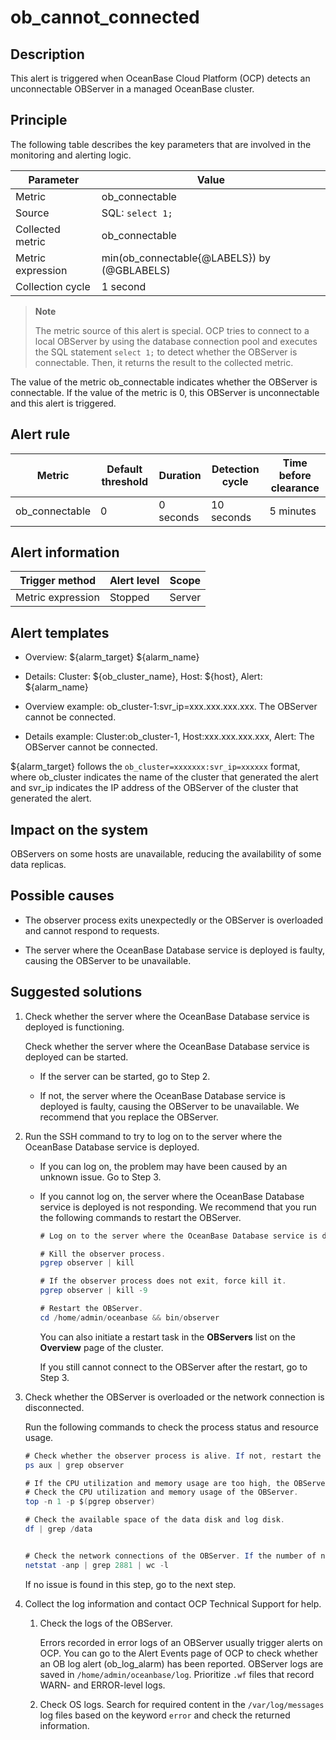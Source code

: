 ob_cannot_connected
========================================

**Description**
------------------------------------

This alert is triggered when OceanBase Cloud Platform (OCP) detects an unconnectable OBServer in a managed OceanBase cluster.

Principle
------------------------------

The following table describes the key parameters that are involved in the monitoring and alerting logic.

|     Parameter     |                    Value                    |
|-------------------|---------------------------------------------|
| Metric            | ob_connectable                              |
| Source            | SQL: `select 1;`                            |
| Collected metric  | ob_connectable                              |
| Metric expression | min(ob_connectable{@LABELS}) by (@GBLABELS) |
| Collection cycle  | 1 second                                    |

> **Note**
>
> The metric source of this alert is special. OCP tries to connect to a local OBServer by using the database connection pool and executes the SQL statement `select 1;` to detect whether the OBServer is connectable. Then, it returns the result to the collected metric.

The value of the metric ob_connectable indicates whether the OBServer is connectable. If the value of the metric is 0, this OBServer is unconnectable and this alert is triggered.

## Alert rule

|     Metric     | Default threshold | Duration  |      Detection cycle       | Time before clearance |
|----------------|-------------------|-----------|----------------------------|-----------------------|
| ob_connectable | 0                 | 0 seconds | 10 seconds | 5 minutes             |

## Alert information

|  Trigger method   | Alert level | Scope  |
|-------------------|-------------|--------|
| Metric expression | Stopped     | Server |

## Alert templates

* Overview: \${alarm_target} ${alarm_name}

* Details: Cluster: \${ob_cluster_name}, Host: \${host}, Alert: \${alarm_name}

* Overview example: ob_cluster-1:svr_ip=xxx.xxx.xxx.xxx. The OBServer cannot be connected.

* Details example: Cluster:ob_cluster-1, Host:xxx.xxx.xxx.xxx, Alert: The OBServer cannot be connected.

${alarm_target} follows the `ob_cluster=xxxxxxx:svr_ip=xxxxxx` format, where ob_cluster indicates the name of the cluster that generated the alert and svr_ip indicates the IP address of the OBServer of the cluster that generated the alert.

## Impact on the system

OBServers on some hosts are unavailable, reducing the availability of some data replicas.

**Possible causes**
----------------------------------------

* The observer process exits unexpectedly or the OBServer is overloaded and cannot respond to requests.

* The server where the OceanBase Database service is deployed is faulty, causing the OBServer to be unavailable.

**Suggested solutions**
--------------------------------------------

1. Check whether the server where the OceanBase Database service is deployed is functioning.

   Check whether the server where the OceanBase Database service is deployed can be started.
   * If the server can be started, go to Step 2.

   * If not, the server where the OceanBase Database service is deployed is faulty, causing the OBServer to be unavailable. We recommend that you replace the OBServer.

2. Run the SSH command to try to log on to the server where the OceanBase Database service is deployed.

   * If you can log on, the problem may have been caused by an unknown issue. Go to Step 3.

   * If you cannot log on, the server where the OceanBase Database service is deployed is not responding. We recommend that you run the following commands to restart the OBServer.

     ```java
     # Log on to the server where the OceanBase Database service is deployed as the administrator.
     
     # Kill the observer process.
     pgrep observer | kill
     
     # If the observer process does not exit, force kill it.
     pgrep observer | kill -9
     
     # Restart the OBServer.
     cd /home/admin/oceanbase && bin/observer
     ```

     You can also initiate a restart task in the **OBServers** list on the **Overview** page of the cluster.

     If you still cannot connect to the OBServer after the restart, go to Step 3.

3. Check whether the OBServer is overloaded or the network connection is disconnected.

   Run the following commands to check the process status and resource usage.

   ```java
   # Check whether the observer process is alive. If not, restart the observer process. 
   ps aux | grep observer
   
   # If the CPU utilization and memory usage are too high, the OBServer may be malfunctioning. 
   # Check the CPU utilization and memory usage of the OBServer. 
   top -n 1 -p $(pgrep observer)
   
   # Check the available space of the data disk and log disk. 
   df | grep /data
   
   
   # Check the network connections of the OBServer. If the number of network connections is 0, a network failure may have occurred. 
   netstat -anp | grep 2881 | wc -l
   ```

   If no issue is found in this step, go to the next step.

4. Collect the log information and contact OCP Technical Support for help.

   1. Check the logs of the OBServer.

      Errors recorded in error logs of an OBServer usually trigger alerts on OCP. You can go to the Alert Events page of OCP to check whether an OB log alert (ob_log_alarm) has been reported. OBServer logs are saved in `/home/admin/oceanbase/log`. Prioritize `.wf` files that record WARN- and ERROR-level logs.

   2. Check OS logs. Search for required content in the `/var/log/messages` log files based on the keyword `error` and check the returned information.
